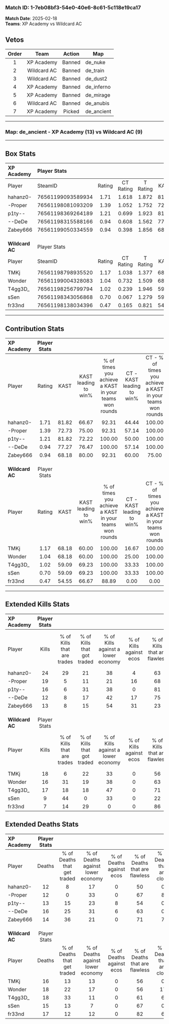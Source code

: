 ### Match ID: 1-7eb08bf3-54e0-40e6-8c61-5c118e19ca17  
**Match Date**: 2025-02-18  
**Teams**: XP Academy vs Wildcard AC  

## Vetos  

| Order | Team | Action | Map |
| :---: | :--: | :----: | --- |
| 1 | XP Academy | Banned | de_nuke |
| 2 | Wildcard AC | Banned | de_train |
| 3 | Wildcard AC | Banned | de_dust2 |
| 4 | XP Academy | Banned | de_inferno |
| 5 | XP Academy | Banned | de_mirage |
| 6 | Wildcard AC | Banned | de_anubis |
| 7 | XP Academy | Picked | de_ancient |

---  

### **Map**: de_ancient - XP Academy (13) vs Wildcard AC (9)  
---  

## Box Stats  

| **XP Academy**  | Player Stats      |        |           |          |       |       |       |         |        |      |     |
| :- | :- | :-: | :-: | :-: | :-: | :-: | :-: | :-: | :-: | :-: | :-: |
| Player          | SteamID           | Rating | CT Rating | T Rating | KAST  |  ADR  | Kills | Assists | Deaths | K/D  | HS% |
| hahanz0-        | 76561199093589934 |  1.71  |   1.618   |  1.872   | 81.82 | 117.4 |  24   |    5    |   12   | 2.00 | 75  |
| -Proper         | 76561198081093209 |  1.39  |   1.052   |  1.752   | 72.73 | 98.2  |  19   |    7    |   12   | 1.58 | 68  |
| p1ty--          | 76561198369264189 |  1.21  |   0.699   |  1.923   | 81.82 | 68.6  |  16   |    3    |   13   | 1.23 | 43  |
| --DeDe          | 76561198315588166 |  0.94  |   0.608   |  1.562   | 77.27 | 62.5  |  12   |    7    |   16   | 0.75 | 41  |
| Zabey666        | 76561199050334559 |  0.94  |   0.398   |  1.856   | 68.18 | 58.0  |  13   |    5    |   14   | 0.93 | 69  |
|                 |                   |        |           |          |       |       |       |         |        |      |     |
|                 |                   |        |           |          |       |       |       |         |        |      |     |
|                 |                   |        |           |          |       |       |       |         |        |      |     |
| **Wildcard AC** | Player Stats      |        |           |          |       |       |       |         |        |      |     |
| Player          | SteamID           | Rating | CT Rating | T Rating | KAST  |  ADR  | Kills | Assists | Deaths | K/D  | HS% |
| TMKj            | 76561198798935520 |  1.17  |   1.038   |  1.377   | 68.18 | 88.3  |  18   |    3    |   16   | 1.13 | 66  |
| Wonder          | 76561199004328083 |  1.04  |   0.732   |  1.509   | 68.18 | 83.7  |  16   |    5    |   18   | 0.89 | 56  |
| T4gg3D_         | 76561198256799794 |  1.02  |   0.239   |  1.946   | 59.09 | 86.7  |  17   |    3    |   18   | 0.94 | 52  |
| sSen            | 76561198343056868 |  0.70  |   0.067   |  1.279   | 59.09 | 60.3  |   9   |    6    |   15   | 0.60 | 55  |
| fr33nd          | 76561198138034396 |  0.47  |   0.165   |  0.821   | 54.55 | 43.1  |   7   |    3    |   17   | 0.41 | 57  |
---  

## Contribution Stats  

| **XP Academy**  | Player Stats |       |                      |                                                        |                           |                                                             |                          |                                                            |
| :- | :-: | :-: | :-: | :-: | :-: | :-: | :-: | :-: |
| Player          |    Rating    | KAST  | KAST leading to win% | % of times you achieve a KAST in your teams won rounds | CT - KAST leading to win% | CT - % of times you achieve a KAST in your teams won rounds | T - KAST leading to win% | T - % of times you achieve a KAST in your teams won rounds |
| hahanz0-        |     1.71     | 81.82 |        66.67         |                         92.31                          |           44.44           |                           100.00                            |          88.89           |                           88.89                            |
| -Proper         |     1.39     | 72.73 |        75.00         |                         92.31                          |           57.14           |                           100.00                            |          88.89           |                           88.89                            |
| p1ty--          |     1.21     | 81.82 |        72.22         |                         100.00                         |           50.00           |                           100.00                            |          90.00           |                           100.00                           |
| --DeDe          |     0.94     | 77.27 |        76.47         |                         100.00                         |           57.14           |                           100.00                            |          90.00           |                           100.00                           |
| Zabey666        |     0.94     | 68.18 |        80.00         |                         92.31                          |           60.00           |                            75.00                            |          90.00           |                           100.00                           |
|                 |              |       |                      |                                                        |                           |                                                             |                          |                                                            |
|                 |              |       |                      |                                                        |                           |                                                             |                          |                                                            |
|                 |              |       |                      |                                                        |                           |                                                             |                          |                                                            |
| **Wildcard AC** | Player Stats |       |                      |                                                        |                           |                                                             |                          |                                                            |
| Player          |    Rating    | KAST  | KAST leading to win% | % of times you achieve a KAST in your teams won rounds | CT - KAST leading to win% | CT - % of times you achieve a KAST in your teams won rounds | T - KAST leading to win% | T - % of times you achieve a KAST in your teams won rounds |
| TMKj            |     1.17     | 68.18 |        60.00         |                         100.00                         |           16.67           |                           100.00                            |          88.89           |                           100.00                           |
| Wonder          |     1.04     | 68.18 |        60.00         |                         100.00                         |           25.00           |                           100.00                            |          72.73           |                           100.00                           |
| T4gg3D_         |     1.02     | 59.09 |        69.23         |                         100.00                         |           33.33           |                           100.00                            |          80.00           |                           100.00                           |
| sSen            |     0.70     | 59.09 |        69.23         |                         100.00                         |           33.33           |                           100.00                            |          80.00           |                           100.00                           |
| fr33nd          |     0.47     | 54.55 |        66.67         |                         88.89                          |           0.00            |                            0.00                             |          88.89           |                           100.00                           |
---  

## Extended Kills Stats  

| **XP Academy**  | Player Stats |                            |                            |                                    |                         |                              |                                 |                                       |                    |           |
| :- | :-: | :-: | :-: | :-: | :-: | :-: | :-: | :-: | :-: | :-: |
| Player          |    Kills     | % of Kills that are trades | % of Kills that got traded | % of Kills against a lower economy | % of Kills against ecos | % of Kills that are flawless | % of Kills that are close duels | % of Kills that are assisted by flash | Pistol Round Kills | AWP Kills |
| hahanz0-        |      24      |             29             |             21             |                 38                 |            4            |              63              |               13                |                   8                   |         0          |     3     |
| -Proper         |      19      |             5              |             11             |                 21                 |           16            |              68              |                5                |                   0                   |         0          |     5     |
| p1ty--          |      16      |             6              |             31             |                 38                 |            0            |              81              |                6                |                   0                   |         5          |     1     |
| --DeDe          |      12      |             8              |             17             |                 42                 |           17            |              75              |                0                |                   0                   |         0          |     1     |
| Zabey666        |      13      |             8              |             15             |                 54                 |           31            |              23              |                0                |                   0                   |         0          |     0     |
|                 |              |                            |                            |                                    |                         |                              |                                 |                                       |                    |           |
|                 |              |                            |                            |                                    |                         |                              |                                 |                                       |                    |           |
|                 |              |                            |                            |                                    |                         |                              |                                 |                                       |                    |           |
| **Wildcard AC** | Player Stats |                            |                            |                                    |                         |                              |                                 |                                       |                    |           |
| Player          |    Kills     | % of Kills that are trades | % of Kills that got traded | % of Kills against a lower economy | % of Kills against ecos | % of Kills that are flawless | % of Kills that are close duels | % of Kills that are assisted by flash | Pistol Round Kills | AWP Kills |
| TMKj            |      18      |             6              |             22             |                 33                 |            0            |              56              |                0                |                   0                   |         2          |     2     |
| Wonder          |      16      |             31             |             19             |                 38                 |            0            |              63              |                0                |                   6                   |         0          |     0     |
| T4gg3D_         |      17      |             18             |             18             |                 47                 |            0            |              71              |                6                |                   6                   |         0          |     1     |
| sSen            |      9       |             44             |             0              |                 33                 |            0            |              22              |               11                |                   0                   |         0          |     0     |
| fr33nd          |      7       |             14             |             29             |                 0                  |            0            |              86              |                0                |                   0                   |         2          |     0     |
## Extended Deaths Stats  

| **XP Academy**  | Player Stats |                             |                                   |                          |                               |                            |                           |               |
| :- | :-: | :-: | :-: | :-: | :-: | :-: | :-: | :-: |
| Player          |    Deaths    | % of Deaths that get traded | % of Deaths against lower economy | % of Deaths against ecos | % of Deaths that are flawless | % of Deaths that are close | % of Deaths while blinded | Deaths to AWP |
| hahanz0-        |      12      |              8              |                17                 |            0             |              50               |             0              |             8             |       0       |
| -Proper         |      12      |              0              |                33                 |            0             |              67               |             8              |             0             |       1       |
| p1ty--          |      13      |             15              |                23                 |            8             |              54               |             0              |             0             |       0       |
| --DeDe          |      16      |             25              |                31                 |            6             |              63               |             0              |             6             |       1       |
| Zabey666        |      14      |             36              |                21                 |            0             |              71               |             7              |             0             |       2       |
|                 |              |                             |                                   |                          |                               |                            |                           |               |
|                 |              |                             |                                   |                          |                               |                            |                           |               |
|                 |              |                             |                                   |                          |                               |                            |                           |               |
| **Wildcard AC** | Player Stats |                             |                                   |                          |                               |                            |                           |               |
| Player          |    Deaths    | % of Deaths that get traded | % of Deaths against lower economy | % of Deaths against ecos | % of Deaths that are flawless | % of Deaths that are close | % of Deaths while blinded | Deaths to AWP |
| TMKj            |      16      |             13              |                13                 |            0             |              56               |             0              |             0             |       0       |
| Wonder          |      18      |             22              |                17                 |            0             |              56               |             17             |             0             |       0       |
| T4gg3D_         |      18      |             33              |                11                 |            0             |              61               |             6              |             6             |       1       |
| sSen            |      15      |             13              |                 7                 |            0             |              67               |             0              |             0             |       1       |
| fr33nd          |      17      |             12              |                12                 |            0             |              82               |             6              |             6             |       3       |
